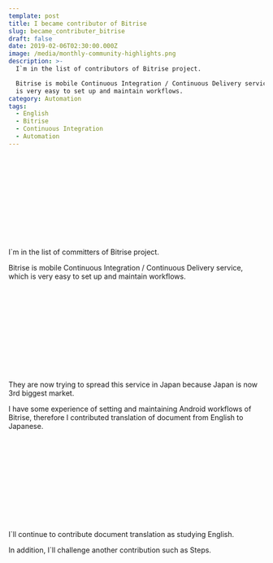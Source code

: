 ```yaml
---
template: post
title: I became contributor of Bitrise
slug: became_contributer_bitrise
draft: false
date: 2019-02-06T02:30:00.000Z
image: /media/monthly-community-highlights.png
description: >-
  I`m in the list of contributors of Bitrise project.

  Bitrise is mobile Continuous Integration / Continuous Delivery service, which
  is very easy to set up and maintain workflows.
category: Automation
tags:
  - English
  - Bitrise
  - Continuous Integration
  - Automation
---
```

<div class="iframely-embed"><div class="iframely-responsive" style="height: 168px; padding-bottom: 0;"><a href="https://blog.bitrise.io/bitrise-contributor-hall-of-fame-january" data-iframely-url="//cdn.iframe.ly/api/iframe?url=https%3A%2F%2Fblog.bitrise.io%2Fbitrise-contributor-hall-of-fame-january&amp;key=b9fe832f5332a1c3e40cbe51810e08d3"></a></div></div>

I`m in the list of committers of Bitrise project.

Bitrise is mobile Continuous Integration / Continuous Delivery service, which is very easy to set up and maintain workflows.

<div class="iframely-embed"><div class="iframely-responsive" style="height: 168px; padding-bottom: 0;"><a href="https://blog.bitrise.io/were-coming-to-tokyo" data-iframely-url="//cdn.iframe.ly/api/iframe?url=https%3A%2F%2Fblog.bitrise.io%2Fwere-coming-to-tokyo&key=b9fe832f5332a1c3e40cbe51810e08d3"></a></div></div>

They are now trying to spread this service in Japan because Japan is now 3rd biggest market.

I have some experience of setting and maintaining Android workflows of Bitrise, therefore I contributed translation of document from English to Japanese.

<div class="iframely-embed"><div class="iframely-responsive" style="height: 168px; padding-bottom: 0;"><a href="https://github.com/bitrise-io/devcenter/pull/417" data-iframely-url="//cdn.iframe.ly/api/iframe?url=https%3A%2F%2Fgithub.com%2Fbitrise-io%2Fdevcenter%2Fpull%2F417&amp;key=b9fe832f5332a1c3e40cbe51810e08d3"></a></div></div>

I`ll continue to contribute document translation as studying English.

In addition, I`ll challenge another contribution such as Steps.
